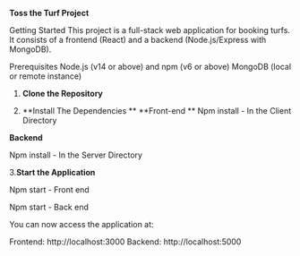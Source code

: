 **Toss the Turf Project**

Getting Started
This project is a full-stack web application for booking turfs. It consists of a frontend (React) and a backend (Node.js/Express with MongoDB).

Prerequisites
Node.js (v14 or above) and npm (v6 or above)
MongoDB (local or remote instance)

1. **Clone the Repository**

2. **Install The Dependencies
**
**Front-end **
Npm install - In the Client Directory

**Backend**

Npm install - In the Server Directory 

3.**Start the Application**

Npm start - Front end 

Npm start - Back end 

You can now access the application at:

Frontend: http://localhost:3000
Backend: http://localhost:5000


